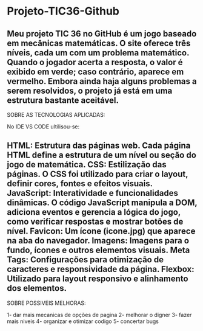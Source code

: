 # Projeto-TIC36-Github
Meu projeto TIC 36 no GitHub é um jogo baseado em mecânicas matemáticas. O site oferece três níveis, cada um com um problema matemático. Quando o jogador acerta a resposta, o valor é exibido em verde; caso contrário, aparece em vermelho. Embora ainda haja alguns problemas a serem resolvidos, o projeto já está em uma estrutura bastante aceitável.
---------------------------------------------------
SOBRE AS TECNOLOGIAS APLICADAS:

No IDE VS CODE ultilisou-se:

HTML: Estrutura das páginas web. Cada página HTML define a estrutura de um nível ou seção do jogo de matemática.
CSS: Estilização das páginas. O CSS foi utilizado para criar o layout, definir cores, fontes e efeitos visuais.
JavaScript: Interatividade e funcionalidades dinâmicas. O código JavaScript manipula a DOM, adiciona eventos e gerencia a lógica do jogo, como verificar respostas e mostrar botões de nível.
Favicon: Um ícone (icone.jpg) que aparece na aba do navegador.
Imagens: Imagens para o fundo, ícones e outros elementos visuais.
Meta Tags: Configurações para otimização de caracteres e responsividade da página.
Flexbox: Utilizado para layout responsivo e alinhamento dos elementos.
---------------------------------------------------
SOBRE POSSIVEIS MELHORAS:

1- dar mais mecanicas de opções de pagina
2- melhorar o digner
3- fazer mais niveis
4- organizar e otimizar codigo
5- concertar bugs
